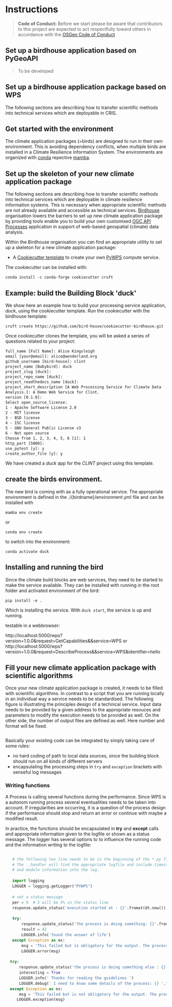 # Instructions

> **Code of Conduct:** Before we start please be aware that contributors to this project are expected to act respectfully toward others in accordance with the [OSGeo Code of Conduct](https://www.osgeo.org/code_of_conduct/)


## Set up a birdhouse application based on PyGeoAPI 

> To be developed

## Set up a birdhouse application package based on WPS 

The following sections are describing how to transfer scientific methods into technical services which are deployable in CRIS.

## Get started with the environment

The climate application packages (=birds) are designed to run in their own environment. This is avoiding dependency conflicts, when multiple birds are installed in a Climate Resilience Information System. The environments are organized with [conda](https://docs.conda.io/en/latest/) repective [mamba](https://github.com/conda-forge/miniforge#mambaforge).

## Set up the skeleton of your new climate application package
The following sections are describing how to transfer scientific methods into technical services which are deployable in climate resilience information systems. This is necessary when appropriate scientific methods are not already available and accessible as technical services. [Birdhouse](http://bird-house.github.io/) organisation lowers the barriers to set up new climate application package by providing tools enable you to build your own customised [OGC API Processes](https://ogcapi.ogc.org/processes/) application in support of web-based geospatial (climate) data analysis.

Within the Birdhouse organisation you can find an appropriate utility to set up a skeleton for a new climate application package:

* A [Cookiecutter template](https://github.com/bird-house/cookiecutter-birdhouse) to create your own [PyWPS](http://pywps.org/) compute service.

The cookiecutter can be installed with:

```
conda install -c conda-forge cookiecutter cruft
```

## Example: build the Building Block 'duck'

We show here an example how to build your processing service application, *duck*, using the cookiecutter template. Run the cookiecutter with the birdhouse template:

```
cruft create https://github.com/bird-house/cookiecutter-birdhouse.git
```

Once cookiecutter clones the template, you will be asked a series of questions related to your project:
```console
full_name [Full Name]: Alice Kingsleigh
email [your@email]: alice@wonderland.org
github_username [bird-house]: clint
project_name [Babybird]: duck
project_slug [duck]:
project_repo_name [duck]:
project_readthedocs_name [duck]:
project_short_description [A Web Processing Service for Climate Data Analysis.]: A Demo Web Service for Clint.
version [0.1.0]:
Select open_source_license:
1 - Apache Software License 2.0
2 - MIT license
3 - BSD license
4 - ISC license
5 - GNU General Public License v3
6 - Not open source
Choose from 1, 2, 3, 4, 5, 6 [1]: 1
http_port [5000]:
use_pytest [y]: y
create_author_file [y]: y
```
We have created a *duck* app for the *CLINT* project using this template.

## create the birds environment.
The new bird is coming with as a fully operational service. The appropriate environment is defined in the ./{birdname}/environment.yml file and can be installed with

```
mamba env create
```
or
```
conda env create
```

to switch into the environment:
```
conda activate duck
```

## Installing and running the bird
Since the climate build blocks are web services, they need to be started to make the service available. They can be installed with running in the root folder and activated environment of the bird:
```
pip install -e .
```
Which is installing the service.
With `duck start`, the service is up and running.

testable in a webbrowser:

http://localhost:5000/wps?version=1.0.0&request=GetCapabilities&&service=WPS
or
http://localhost:5000/wps?version=1.0.0&request=DescribeProcess&&service=WPS&identifier=hello


## Fill your new climate application package with scientific algorithms

Once your new climate application package is created, it needs to be filled with scientific algorithms.
In contrast to a script that you are running locally in an individual way a service needs to be standardised.
The following figure is illustrating the principles design of a technical service. Input data needs to be provided by a given address to the appropriate resouces and parameters to modify the execution needs to be provided as well.
On the other side, the number of output files are defined as well. Here number and format will be fixed.

```{figure} /media/guide_processscheema.png
```

Basically your existing code can be integrated by simply taking care of some rules:

*    no hard coding of path to local data sources, since the building block should run on all kinds of different servers
*    encapsulating the processing steps in `try` and `exception` brackets with senseful log messages


<!-- [Another point to think about when designing a process is the possibility of chaining processes together. The result of a process can be a final result or be used as an input for another process. Chaining processes is a common practice but depends on the user you are designing the service for. Technically, for the development of Services process chaining, here are a few summary points:

*    the functional code should be modular and provide an interface/method for each single task
*    provide a wps process for each task
*    wps processes can be chained, manually or within the code, to run a complete workflow
*    wps chaining can be done manually, with workflow tools, direct wps chaining or with code scripts
*    a complete workflow chain could also be started by a wps process.

```{figure} /media/guide_serviceschain.png
```   -->
### Writing functions

A Process is calling several functions during the performance. Since WPS is a autonom running process several eventualities needs to be taken into account. If irregularities are occurring, it is a question of the process design if the performance should stop and return an error or continue with maybe a modified result.

In practice, the functions should be encapsulated in **try** and **except** calls and appropriate information given to the logfile or shown as a status message. The logger has several options to to influence the running code and the information writing to the logfile:

```{figure} /media/guide_fuctionschain.png
```

```python
   # the following two line needs to be in the beginning of the *.py file.
   # The ._handler will find the appropriate logfile and include timestemps
   # and module information into the log.

   import logging
   LOGGER = logging.getLogger("PYWPS")

   # set a status message
   per = 5  # 5 will be 5% in the status line
   response.update_status('execution started at : {}'.fromat(dt.now()), per)

   try:
       response.update_status('the process is doing something: {}'.fromat(dt.now()),10)
       result = 42
       LOGGER.info('found the answer of life')
   except Exception as ex:
       msg = 'This failed but is obligatory for the output. The process stops now, because: {} '.format(ex)
       LOGGER.error(msg)

  try:
      response.update_status('the process is doing something else : {}'.fromat(dt.now()), 20)
      interesting = True
      LOGGER.info(' Thanks for reading the guidelines ')
      LOGGER.debug(' I need to know some details of the process: {} '.format(ex))
  except Exception as ex:
      msg = 'This failed but is not obligatory for the output. The process will continue. Reason for the failure: {} '.format(ex)
     LOGGER.exception(msg)
```

<!-- In the following sections we are using the [Duck](https://github.com/climateintelligence/duck) software as example to guide you through the different stepps necessay to set up an application package to be deployed in an CRIS and used for **Climate Services**.

Here we understand **Application Packages for CRIS** as standalone software in line to the [OGC API standards](https://developer.ogc.org). Several of this climate application packages can be found in the [Birdhouse](http://bird-house.github.io/) organisation which is a collection on OGC Standards based software. These software blocks can be used to build customised Climate Resilience Information System. The building blocks for climate services can be named with birdnames.

The demo web-application has been created by Carsten Ehbrecht and Étienne Plésiat in the framework of the work package 8 of the [CLINT](https://climateintelligence.eu/) H2020 project. Duck provides an AI-enhanced service to infill missing values in climate datasets. 


If you are familiar with all the upper chapters you are ready to create your own WPS. The WPS in birdhouse are named after birds, so this section is giving you a guidline of how to make your own bird. Birds are sorted thematically, so before setting up a new one, make sure it is not already covered and just missing some processes and be clear in the new thematic you would like to provide.

There is a [Cookiecutter](https://github.com/bird-house/cookiecutter-birdhouse.git) template to create a new bird (PyWPS based application). It is the recommended and fastest way to create your own
bird.


### Writing a WPS process
In birdhouse, we are using the [PyWPS]() implementation of a
`Web Processing Service`{.interpreted-text role="term"}. Please read the
[PyWPS
documentation](https://pywps.readthedocs.io/en/master/process.html) on
how to implement a WPS process.

:::: note
::: title
Note
:::

To get started quickly, you can try the [Emu]() WPS with some example
processes for PyWPS.
::::

![image](images/process_schema_1.png)

Another point to think about when designing a process is the possibility
of chaining processes together. The result of a process can be a final
result or be used as an input for another process. Chaining processes is
a common practice but depends on the user you are designing the service
for. Technically, for the development of WPS process chaining, here are
a few summary points:

-   the functional code should be modular and provide an
    interface/method for each single task
-   provide a wps process for each task
-   wps processes can be chained, manually or within the code, to run a
    complete workflow
-   wps chaining can be done manually, with workflow tools, direct wps
    chaining or with code scripts
-   a complete workflow chain could also be started by a wps process.

![image](images/wps_chain.png)

### Writing functions

A Process is calling several functions during the performance. Since WPS
is a autonom running process several eventualities needs to be taken
into account. If irregularities are occurring, it is a question of the
process design if the performance should stop and return an error or
continue with may be an modified result.

In practice, the functions should be encapsulated in **try** and
**except** calls and appropriate information given to the logfile or
shown as a status message. The logger has several options to to
influence the running code and the information writing to the logfile:

![image](_images/module_chain.png)

``` {.python linenos=""}
# the following two line needs to be in the beginning of the *.py file.
# The ._handler will find the appropriate logfile and include timestemps
# and module information into the log.

import logging
LOGGER = logging.getLogger("PYWPS")

# set a status message
per = 5  # 5 will be 5% in the status line
response.update_status('execution started at : {}'.fromat(dt.now()), per)

try:
    response.update_status('the process is doing something: {}'.fromat(dt.now()),10)
    result = 42
    LOGGER.info('found the answer of life')
except Exception as ex:
    msg = 'This failed but is obligatory for the output. The process stops now, because: {} '.format(ex)
    LOGGER.error(msg)

try:
    response.update_status('the process is doing something else : {}'.fromat(dt.now()), 20)
    interesting = True
    LOGGER.info(' Thanks for reading the guidelines ')
    LOGGER.debug(' I need to know some details of the process: {} '.format(interesting)
except Exception as ex:
    msg = 'This failed but is not obligatory for the output. The process will continue. Reason for the failure: {} '.format(ex)
    LOGGER.exception(msg)
```

### Writing tests

Writing tests is an essential part of software development. The WPS templates produced by Cookiecutter_ include the initial folders needed for units tests and basic dependencies in the environment.
There are two parts of tests:

* Unit tests:
python pytest to check the functionality of functions and processes. They are stored in the folder `{bird WPS}/tests` and appropriate test data  `{bird WPS}/tests/testdata`.

* notebook tests:
Code examples of the documentation to demonstrate the usage of WPS services. The examples are written in jupyter notebooks and stored in the documentation folder `{bird WPS}/docs/source/notebooks/`
```
--> 